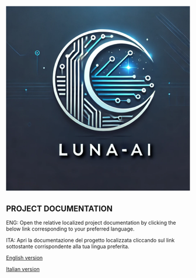 # <CENTER>![L.U.N.A.-AI Logo](GUI/Resources/LUNA-A_001.png)</CENTER>

## PROJECT DOCUMENTATION

ENG: Open the relative localized project documentation by clicking the below link corresponding to your preferred language.

ITA: Apri la documentazione del progetto localizzata cliccando sul link sottostante corrispondente alla tua lingua preferita.

[English version](/Documents/PROJECT_INTRODUCTION/ENG.md)


[Italian version](/Documents/PROJECT_INTRODUCTION/ITA.md)
